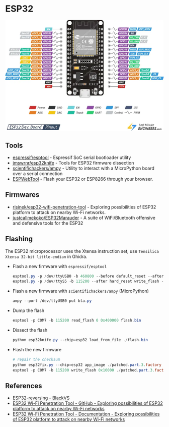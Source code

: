 # ESP32

![ESP32](../assets/esp32-pinout.png)


## Tools

* [espressif/esptool](https://github.com/espressif/esptool) - Espressif SoC serial bootloader utility
* [jmswrnr/esp32knife](https://github.com/jmswrnr/esp32knife) - Tools for ESP32 firmware dissection
* [scientifichackers/ampy](https://github.com/scientifichackers/ampy) - Utility to interact with a MicroPython board over a serial connection
* [ESPWebTool](https://esp.huhn.me/) - Flash your ESP32 or ESP8266 through your browser.


## Firmwares

* [risinek/esp32-wifi-penetration-tool](https://github.com/risinek/esp32-wifi-penetration-tool) - Exploring possibilities of ESP32 platform to attack on nearby Wi-Fi networks. 
* [justcallmekoko/ESP32Marauder](https://github.com/justcallmekoko/ESP32Marauder) - A suite of WiFi/Bluetooth offensive and defensive tools for the ESP32 


## Flashing

The ESP32 microprocessor uses the Xtensa instruction set, use `Tensilica Xtensa 32-bit little-endian` in Ghidra.

* Flash a new firmware with `espressif/esptool`
    ```ps1
    esptool.py -p /dev/ttyUSB0 -b 460800 --before default_reset --after hard_reset --chip esp32  write_flash --flash_mode dio --flash_size 2MB --flash_freq 40m 0x1000 build/bootloader/bootloader.bin 0x8000 build/partition_table/partition-table.bin 0x10000 build/ble_ctf.bin
    esptool.py -p /dev/ttyS5 -b 115200 --after hard_reset write_flash --flash_mode dio --flash_freq 40m --flash_size detect 0x8000 build/partition_table/partition-table.bin 0x1000 build/bootloader/bootloader.bin 0x10000 build/esp32-wifi-penetration-tool.bin
    ```

* Flash a new firmware with `scientifichackers/ampy` (MicroPython)
    ```ps1
    ampy --port /dev/ttyUSB0 put bla.py
    ```

* Dump the flash
    ```ps1
    esptool -p COM7 -b 115200 read_flash 0 0x400000 flash.bin
    ```

* Dissect the flash
    ```ps1
    python esp32knife.py --chip=esp32 load_from_file ./flash.bin
    ```

* Flash the new firmware
    ```ps1
    # repair the checksum
    python esp32fix.py --chip=esp32 app_image ./patched.part.3.factory 
    esptool -p COM7 -b 115200 write_flash 0x10000 ./patched.part.3.factory.fixed
    ```


## References

* [ESP32-reversing - BlackVS](https://github.com/BlackVS/ESP32-reversing)
* [ESP32 Wi-Fi Penetration Tool - GitHub - Exploring possibilities of ESP32 platform to attack on nearby Wi-Fi networks](https://github.com/risinek/esp32-wifi-penetration-tool)
* [ESP32 Wi-Fi Penetration Tool - Documentation - Exploring possibilities of ESP32 platform to attack on nearby Wi-Fi networks](https://risinek.github.io/esp32-wifi-penetration-tool/)